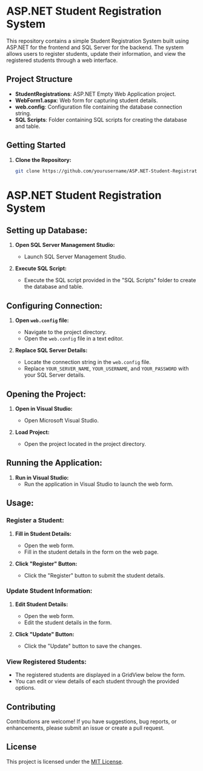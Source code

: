 # ASP.NET Student Registration System

This repository contains a simple Student Registration System built using ASP.NET for the frontend and SQL Server for the backend. The system allows users to register students, update their information, and view the registered students through a web interface.

## Project Structure

- **StudentRegistrations**: ASP.NET Empty Web Application project.
- **WebForm1.aspx**: Web form for capturing student details.
- **web.config**: Configuration file containing the database connection string.
- **SQL Scripts**: Folder containing SQL scripts for creating the database and table.

## Getting Started

1. **Clone the Repository:**
   ```bash
   git clone https://github.com/yourusername/ASP.NET-Student-Registration.git
# ASP.NET Student Registration System

## Setting up Database:

1. **Open SQL Server Management Studio:**
   - Launch SQL Server Management Studio.

2. **Execute SQL Script:**
   - Execute the SQL script provided in the "SQL Scripts" folder to create the database and table.

## Configuring Connection:

1. **Open `web.config` file:**
   - Navigate to the project directory.
   - Open the `web.config` file in a text editor.

2. **Replace SQL Server Details:**
   - Locate the connection string in the `web.config` file.
   - Replace `YOUR_SERVER_NAME`, `YOUR_USERNAME`, and `YOUR_PASSWORD` with your SQL Server details.

## Opening the Project:

1. **Open in Visual Studio:**
   - Open Microsoft Visual Studio.

2. **Load Project:**
   - Open the project located in the project directory.

## Running the Application:

1. **Run in Visual Studio:**
   - Run the application in Visual Studio to launch the web form.

## Usage:

### Register a Student:

1. **Fill in Student Details:**
   - Open the web form.
   - Fill in the student details in the form on the web page.

2. **Click "Register" Button:**
   - Click the "Register" button to submit the student details.

### Update Student Information:

1. **Edit Student Details:**
   - Open the web form.
   - Edit the student details in the form.

2. **Click "Update" Button:**
   - Click the "Update" button to save the changes.

### View Registered Students:

- The registered students are displayed in a GridView below the form.
- You can edit or view details of each student through the provided options.

## Contributing

Contributions are welcome! If you have suggestions, bug reports, or enhancements, please submit an issue or create a pull request.

## License

This project is licensed under the [MIT License](LICENSE).
